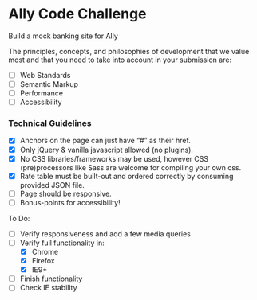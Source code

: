 # Ally Code Challenge
Build a mock banking site for Ally

The principles, concepts, and philosophies of development that we value most and that you need to take into account in your submission are:
- [ ] Web Standards
- [ ] Semantic Markup
- [ ] Performance
- [ ] Accessibility

### Technical Guidelines

- [x] Anchors on the page can just have “#” as their href.
- [x] Only jQuery & vanilla javascript allowed (no plugins).
- [x] No CSS libraries/frameworks may be used, however CSS (pre)processors like Sass are welcome for compiling your own css.
- [x] Rate table must be built-out and ordered correctly by consuming provided JSON file.
- [ ] Page should be responsive.
- [ ] Bonus-points for accessibility!

To Do:
- [ ] Verify responsiveness and add a few media queries
- [ ] Verify full functionality in:
    - [x] Chrome
    - [x] Firefox
    - [x] IE9+
- [ ] Finish functionality
- [ ] Check IE stability
